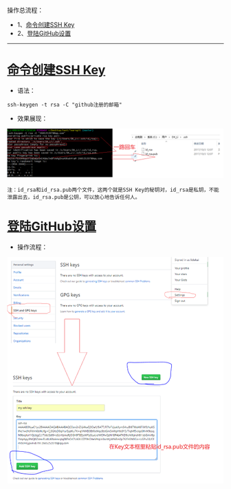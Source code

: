操作总流程：
- 1、[命令创建SSH Key](#git-01)
- 2、[登陆GitHub设置](#git-02)

----------

# <a name="git-01" href="#" >命令创建SSH Key</a>
- 语法：
```
ssh-keygen -t rsa -C "github注册的邮箱"
```

- 效果展现：

![](image/8-1.png)

`注：id_rsa和id_rsa.pub两个文件，这两个就是SSH Key的秘钥对，id_rsa是私钥，不能泄露出去，id_rsa.pub是公钥，可以放心地告诉任何人。`

# <a name="git-02" href="#" >登陆GitHub设置</a>
- 操作流程：

![](image/8-2.png)
